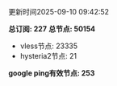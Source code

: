 更新时间2025-09-10 09:42:52

**总订阅: 227**
**总节点: 50154**
- vless节点: 23335
- hysteria2节点: 21

**google ping有效节点: 253**
